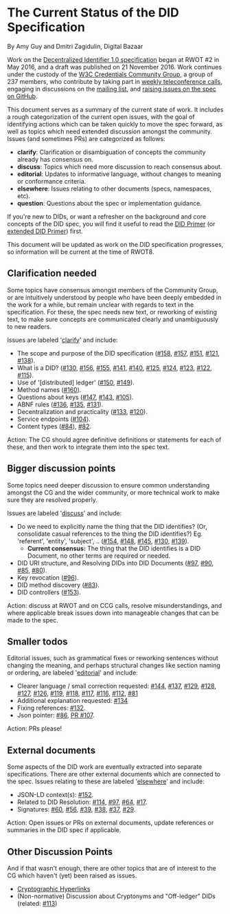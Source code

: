 # The Current Status of the DID Specification

By Amy Guy and Dmitri Zagidulin, Digital Bazaar

Work on the [Decentralized Identifier 1.0 specification](https://w3c-ccg.github.io/did-spec/) began at RWOT \#2 in May 2016, and a draft was published on 21 November 2016. Work continues under the custody of the [W3C Credentials Community Group](https://www.w3.org/community/credentials/), a group of 237 members, who contribute by taking part in [weekly teleconference calls](https://w3c-ccg.github.io/meetings/), engaging in discussions on the [mailing list](https://lists.w3.org/Archives/Public/public-credentials/), and [raising issues on the spec on GitHub](https://github.com/w3c-ccg/did-spec/issues/).

This document serves as a summary of the current state of work. It includes a rough categorization of the current open issues, with the goal of identifying actions which can be taken quickly to move the spec forward, as well as topics which need extended discussion amongst the community. Issues (and sometimes PRs) are categorized as follows:

* **clarify**: Clarification or disambiguation of concepts the community already has consensus on.
* **discuss**: Topics which need more discussion to reach consensus about.
* **editorial**: Updates to informative language, without changes to meaning or conformance criteria.
* **elsewhere**: Issues relating to other documents (specs, namespaces, etc).
* **question**: Questions about the spec or implementation guidance.

If you're new to DIDs, or want a refresher on the background and core concepts of the DID spec, you will find it useful to read the [DID Primer](did-primer.md) (or [extended DID Primer](did-primer-extended.md)) first.

This document will be updated as work on the DID specification progresses, so information will be current at the time of RWOT8.

## Clarification needed

Some topics have consensus amongst members of the Community Group, or are intuitively understood by people who have been deeply embedded in the work for a while, but remain unclear with regards to text in the specification. For these, the spec needs new text, or reworking of existing text, to make sure concepts are communicated clearly and unambiguously to new readers.

Issues are labeled '[clarify](https://github.com/w3c-ccg/did-spec/issues?q=is%3Aissue+is%3Aopen+label%3Aclarify)' and include:

* The scope and purpose of the DID specification ([#158](https://github.com/w3c-ccg/did-spec/issues/158), [#157](https://github.com/w3c-ccg/did-spec/issues/157), [#151](https://github.com/w3c-ccg/did-spec/issues/151), [#121](https://github.com/w3c-ccg/did-spec/issues/121), [#138](https://github.com/w3c-ccg/did-spec/issues/138)).
* What is a DID? ([#130](https://github.com/w3c-ccg/did-spec/issues/130), [#156](https://github.com/w3c-ccg/did-spec/issues/156), [#155](https://github.com/w3c-ccg/did-spec/issues/155), [#141](https://github.com/w3c-ccg/did-spec/issues/141), [#140](https://github.com/w3c-ccg/did-spec/issues/140), [#125](https://github.com/w3c-ccg/did-spec/issues/125), [#124](https://github.com/w3c-ccg/did-spec/issues/124), [#123](https://github.com/w3c-ccg/did-spec/issues/123), [#122](https://github.com/w3c-ccg/did-spec/issues/122), [#115](https://github.com/w3c-ccg/did-spec/issues/115)).
* Use of '[distributed] ledger' ([#150](https://github.com/w3c-ccg/did-spec/issues/150), [#149](https://github.com/w3c-ccg/did-spec/issues/149)).
* Method names ([#160](https://github.com/w3c-ccg/did-spec/issues/160)).
* Questions about keys ([#147](https://github.com/w3c-ccg/did-spec/issues/147), [#143](https://github.com/w3c-ccg/did-spec/issues/143), [#105](https://github.com/w3c-ccg/did-spec/issues/105)).
* ABNF rules ([#136](https://github.com/w3c-ccg/did-spec/issues/136), [#135](https://github.com/w3c-ccg/did-spec/issues/135), [#131](https://github.com/w3c-ccg/did-spec/issues/131)).
* Decentralization and practicality ([#133](https://github.com/w3c-ccg/did-spec/issues/133), [#120](https://github.com/w3c-ccg/did-spec/issues/120)).
* Service endpoints ([#104](https://github.com/w3c-ccg/did-spec/issues/104)).
* Content types ([#84](https://github.com/w3c-ccg/did-spec/issues/84)), [#82](https://github.com/w3c-ccg/did-spec/issues/82).

Action: The CG should agree definitive definitions or statements for each of these, and then work to integrate them into the spec text.

## Bigger discussion points

Some topics need deeper discussion to ensure common understanding amongst the CG and the wider community, or more technical work to make sure they are resolved properly.

Issues are labeled '[discuss](https://github.com/w3c-ccg/did-spec/issues?q=is%3Aissue+is%3Aopen+label%3Adiscuss)' and include:

* Do we need to explicitly name the thing that the DID identifies? (Or, consolidate casual references to the thing the DID identifies?) Eg. 'referent', 'entity', 'subject', ..  ([#154](https://github.com/w3c-ccg/did-spec/issues/154), [#148](https://github.com/w3c-ccg/did-spec/issues/148), [#145](https://github.com/w3c-ccg/did-spec/issues/145), [#130](https://github.com/w3c-ccg/did-spec/issues/130), [#139](https://github.com/w3c-ccg/did-spec/issues/139)). 
  * **Current consensus:** The thing that the DID identifies is a DID Document, no other terms are required or needed.
* DID URI structure, and Resolving DIDs into DID Documents ([#97](https://github.com/w3c-ccg/did-spec/issues/97), [#90](https://github.com/w3c-ccg/did-spec/issues/90), [#85](https://github.com/w3c-ccg/did-spec/issues/85), [#80](https://github.com/w3c-ccg/did-spec/issues/80)).
* Key revocation ([#96](https://github.com/w3c-ccg/did-spec/issues/96)).
* DID method discovery ([#83](https://github.com/w3c-ccg/did-spec/issues/83)).
* DID controllers ([#153](https://github.com/w3c-ccg/did-spec/issues/153)).

Action: discuss at RWOT and on CCG calls, resolve misunderstandings, and where applicable break issues down into manageable changes that can be made to the spec.

## Smaller todos

Editorial issues, such as grammatical fixes or reworking sentences without changing the meaning, and perhaps structural changes like section naming or ordering, are labeled '[editorial](https://github.com/w3c-ccg/did-spec/issues?q=is%3Aissue+is%3Aopen+label%3Aeditorial)' and include:

* Clearer language / small correction requested: [#144](https://github.com/w3c-ccg/did-spec/issues/144), [#137](https://github.com/w3c-ccg/did-spec/issues/137), [#129](https://github.com/w3c-ccg/did-spec/issues/129), [#128](https://github.com/w3c-ccg/did-spec/issues/128), [#127](https://github.com/w3c-ccg/did-spec/issues/127), [#126](https://github.com/w3c-ccg/did-spec/issues/126), [#119](https://github.com/w3c-ccg/did-spec/issues/119), [#118](https://github.com/w3c-ccg/did-spec/issues/118), [#117](https://github.com/w3c-ccg/did-spec/issues/117), [#116](https://github.com/w3c-ccg/did-spec/issues/116), [#112](https://github.com/w3c-ccg/did-spec/issues/112), [#81](https://github.com/w3c-ccg/did-spec/issues/81)
* Additional explanation requested: [#134](https://github.com/w3c-ccg/did-spec/issues/134)
* Fixing references: [#132](https://github.com/w3c-ccg/did-spec/issues/132).
* Json pointer: [#86](https://github.com/w3c-ccg/did-spec/issues/86), [PR #107](https://github.com/w3c-ccg/did-spec/pull/107).

Action: PRs please!

## External documents

Some aspects of the DID work are eventually extracted into separate specifications. There are other external documents which are connected to the spec. Issues relating to these are labeled '[elsewhere](https://github.com/w3c-ccg/did-spec/issues?q=is%3Aissue+is%3Aopen+label%3Aelsewhere)' and include:

* JSON-LD context(s): [#152](https://github.com/w3c-ccg/did-spec/issues/152).
* Related to DID Resolution: [#114](https://github.com/w3c-ccg/did-spec/issues/114), [#97](https://github.com/w3c-ccg/did-spec/issues/97), [#64](https://github.com/w3c-ccg/did-spec/issues/64), [#17](https://github.com/w3c-ccg/did-spec/issues/17).
* Signatures: [#60](https://github.com/w3c-ccg/did-spec/issues/60), [#56](https://github.com/w3c-ccg/did-spec/issues/56), [#39](https://github.com/w3c-ccg/did-spec/issues/39), [#38](https://github.com/w3c-ccg/did-spec/issues/38), [#37](https://github.com/w3c-ccg/did-spec/issues/37), [#29](https://github.com/w3c-ccg/did-spec/issues/29).


Action: Open issues or PRs on external documents, update references or summaries in the DID spec if applicable.

<!--
## Questions, implementation guidance

Some issues are opened by people with questions about the spec (which don't need spec changes to answer) or requests for guidance about implementations or technical details. These are labeled '[question](https://github.com/w3c-ccg/did-spec/issues?q=is%3Aissue+is%3Aopen+label%3Aquestion)' and include: 

Action: answer the commenter's question(s), check they are happy, and close the issue.
-->

## Other Discussion Points

And if that wasn't enough, there are other topics that are of interest to the CG which haven't (yet) been raised as issues.

* [Cryptographic Hyperlinks](https://tools.ietf.org/html/draft-sporny-hashlink-02)
* (Non-normative) Discussion about Cryptonyms and "Off-ledger" DIDs (related: [#113](https://github.com/w3c-ccg/did-spec/issues/113))
